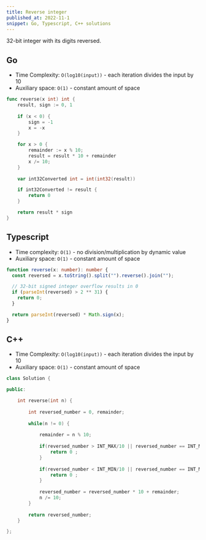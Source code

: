 ```yaml
---
title: Reverse integer
published_at: 2022-11-1
snippet: Go, Typescript, C++ solutions
---
```


32-bit integer with its digits reversed.

## Go

- Time Complexity: `O(log10(input))` - each iteration divides the input by 10
- Auxiliary space: `O(1)` - constant amount of space

```go
func reverse(x int) int {
	result, sign := 0, 1
 
    if (x < 0) {
        sign = -1
        x = -x     
    }

    for x > 0 {
        remainder := x % 10;
        result = result * 10 + remainder
		x /= 10;
    }
    
    var int32Converted int = int(int32(result))

    if int32Converted != result {
        return 0
    }

    return result * sign
}
```

## Typescript

- Time complexity: `O(1)` - no division/multiplication by dynamic value
- Auxiliary space: `O(1)` - constant amount of space

```typescript
function reverse(x: number): number {
  const reversed = x.toString().split("").reverse().join("");

  // 32-bit signed integer overflow results in 0
  if (parseInt(reversed) > 2 ** 31) {
    return 0;
  }

  return parseInt(reversed) * Math.sign(x);
}
```

## C++

- Time Complexity: `O(log10(input))` - each iteration divides the input by 10
- Auxiliary space: `O(1)` - constant amount of space

```cpp
class Solution {

public:

	int reverse(int n) {
	
		int reversed_number = 0, remainder;
		
		while(n != 0) {
		
			remainder = n % 10;
			
			if(reversed_number > INT_MAX/10 || reversed_number == INT_MAX/10 && remainder > 7){
				return 0 ;
			}
		
			if(reversed_number < INT_MIN/10 || reversed_number == INT_MIN/10 && remainder < -8){
				return 0 ;
			}
		
			reversed_number = reversed_number * 10 + remainder;
			n /= 10;
		}	  
		
		return reversed_number;
	}

};
```
